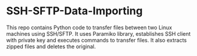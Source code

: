# SSH-SFTP-Data-Importing
This repo contains Python code to transfer files between two Linux machines using SSH/SFTP. It uses Paramiko library, establishes SSH client with private key and executes commands to transfer files. It also extracts zipped files and deletes the original.
